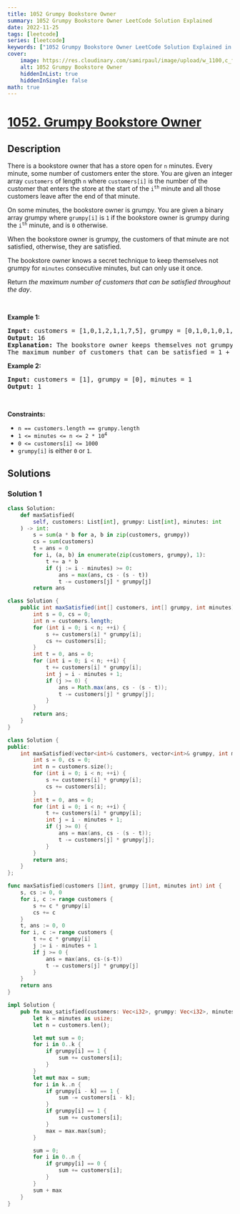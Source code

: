 ```yaml
---
title: 1052 Grumpy Bookstore Owner
summary: 1052 Grumpy Bookstore Owner LeetCode Solution Explained
date: 2022-11-25
tags: [leetcode]
series: [leetcode]
keywords: ["1052 Grumpy Bookstore Owner LeetCode Solution Explained in all languages", "1052 Grumpy Bookstore Owner", "LeetCode", "leetcode solution in Python3 C++ Java Go PHP Ruby Swift TypeScript Rust C# JavaScript C", "GeeksforGeeks", "InterviewBit", "Coding Ninjas", "HackerRank", "HackerEarth", "CodeChef", "TopCoder", "AlgoExpert", "freeCodeCamp", "Codeforces", "GitHub", "AtCoder", "Samir Paul"]
cover:
    image: https://res.cloudinary.com/samirpaul/image/upload/w_1100,c_fit,co_rgb:FFFFFF,l_text:Arial_75_bold:1052 Grumpy Bookstore Owner - Solution Explained/problem-solving.webp
    alt: 1052 Grumpy Bookstore Owner
    hiddenInList: true
    hiddenInSingle: false
math: true
---
```



# [1052. Grumpy Bookstore Owner](https://leetcode.com/problems/grumpy-bookstore-owner)


## Description

<p>There is a bookstore owner that has a store open for <code>n</code> minutes. Every minute, some number of customers enter the store. You are given an integer array <code>customers</code> of length <code>n</code> where <code>customers[i]</code> is the number of the customer that enters the store at the start of the <code>i<sup>th</sup></code> minute and all those customers leave after the end of that minute.</p>

<p>On some minutes, the bookstore owner is grumpy. You are given a binary array grumpy where <code>grumpy[i]</code> is <code>1</code> if the bookstore owner is grumpy during the <code>i<sup>th</sup></code> minute, and is <code>0</code> otherwise.</p>

<p>When the bookstore owner is grumpy, the customers of that minute are not satisfied, otherwise, they are satisfied.</p>

<p>The bookstore owner knows a secret technique to keep themselves not grumpy for <code>minutes</code> consecutive minutes, but can only use it once.</p>

<p>Return <em>the maximum number of customers that can be satisfied throughout the day</em>.</p>

<p>&nbsp;</p>
<p><strong class="example">Example 1:</strong></p>

<pre>
<strong>Input:</strong> customers = [1,0,1,2,1,1,7,5], grumpy = [0,1,0,1,0,1,0,1], minutes = 3
<strong>Output:</strong> 16
<strong>Explanation:</strong> The bookstore owner keeps themselves not grumpy for the last 3 minutes. 
The maximum number of customers that can be satisfied = 1 + 1 + 1 + 1 + 7 + 5 = 16.
</pre>

<p><strong class="example">Example 2:</strong></p>

<pre>
<strong>Input:</strong> customers = [1], grumpy = [0], minutes = 1
<strong>Output:</strong> 1
</pre>

<p>&nbsp;</p>
<p><strong>Constraints:</strong></p>

<ul>
	<li><code>n == customers.length == grumpy.length</code></li>
	<li><code>1 &lt;= minutes &lt;= n &lt;= 2 * 10<sup>4</sup></code></li>
	<li><code>0 &lt;= customers[i] &lt;= 1000</code></li>
	<li><code>grumpy[i]</code> is either <code>0</code> or <code>1</code>.</li>
</ul>

## Solutions

### Solution 1

<!-- tabs:start -->

```python
class Solution:
    def maxSatisfied(
        self, customers: List[int], grumpy: List[int], minutes: int
    ) -> int:
        s = sum(a * b for a, b in zip(customers, grumpy))
        cs = sum(customers)
        t = ans = 0
        for i, (a, b) in enumerate(zip(customers, grumpy), 1):
            t += a * b
            if (j := i - minutes) >= 0:
                ans = max(ans, cs - (s - t))
                t -= customers[j] * grumpy[j]
        return ans
```

```java
class Solution {
    public int maxSatisfied(int[] customers, int[] grumpy, int minutes) {
        int s = 0, cs = 0;
        int n = customers.length;
        for (int i = 0; i < n; ++i) {
            s += customers[i] * grumpy[i];
            cs += customers[i];
        }
        int t = 0, ans = 0;
        for (int i = 0; i < n; ++i) {
            t += customers[i] * grumpy[i];
            int j = i - minutes + 1;
            if (j >= 0) {
                ans = Math.max(ans, cs - (s - t));
                t -= customers[j] * grumpy[j];
            }
        }
        return ans;
    }
}
```

```cpp
class Solution {
public:
    int maxSatisfied(vector<int>& customers, vector<int>& grumpy, int minutes) {
        int s = 0, cs = 0;
        int n = customers.size();
        for (int i = 0; i < n; ++i) {
            s += customers[i] * grumpy[i];
            cs += customers[i];
        }
        int t = 0, ans = 0;
        for (int i = 0; i < n; ++i) {
            t += customers[i] * grumpy[i];
            int j = i - minutes + 1;
            if (j >= 0) {
                ans = max(ans, cs - (s - t));
                t -= customers[j] * grumpy[j];
            }
        }
        return ans;
    }
};
```

```go
func maxSatisfied(customers []int, grumpy []int, minutes int) int {
	s, cs := 0, 0
	for i, c := range customers {
		s += c * grumpy[i]
		cs += c
	}
	t, ans := 0, 0
	for i, c := range customers {
		t += c * grumpy[i]
		j := i - minutes + 1
		if j >= 0 {
			ans = max(ans, cs-(s-t))
			t -= customers[j] * grumpy[j]
		}
	}
	return ans
}
```

```rust
impl Solution {
    pub fn max_satisfied(customers: Vec<i32>, grumpy: Vec<i32>, minutes: i32) -> i32 {
        let k = minutes as usize;
        let n = customers.len();

        let mut sum = 0;
        for i in 0..k {
            if grumpy[i] == 1 {
                sum += customers[i];
            }
        }
        let mut max = sum;
        for i in k..n {
            if grumpy[i - k] == 1 {
                sum -= customers[i - k];
            }
            if grumpy[i] == 1 {
                sum += customers[i];
            }
            max = max.max(sum);
        }

        sum = 0;
        for i in 0..n {
            if grumpy[i] == 0 {
                sum += customers[i];
            }
        }
        sum + max
    }
}
```

<!-- tabs:end -->

<!-- end -->
